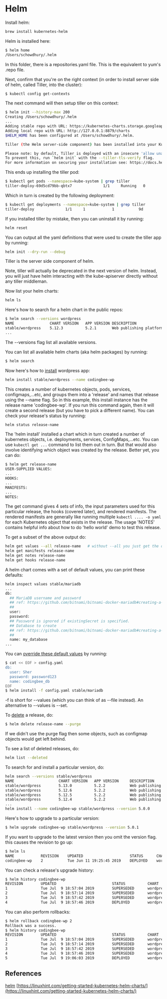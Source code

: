 # Helm


Install helm:

```bash
brew install kubernetes-helm
```

Helm is installed here:

```bash
$ helm home
/Users/schowdhury/.helm
```

In this folder, there is a repositories.yaml file. This is the equivalent to yum's .repo file. 


Next, confirm that you're on the right context (in order to install server side of helm, called Tiller, into the cluster):

```bash
$ kubectl config get-contexts
```

The next command will then setup tiller on this context:


```bash
$ helm init --history-max 200
Creating /Users/schowdhury/.helm
...
Adding stable repo with URL: https://kubernetes-charts.storage.googleapis.com
Adding local repo with URL: http://127.0.0.1:8879/charts
$HELM_HOME has been configured at /Users/schowdhury/.helm.

Tiller (the Helm server-side component) has been installed into your Kubernetes Cluster.

Please note: by default, Tiller is deployed with an insecure 'allow unauthenticated users' policy.
To prevent this, run `helm init` with the --tiller-tls-verify flag.
For more information on securing your installation see: https://docs.helm.sh/using_helm/#securing-your-helm-installation
```

This ends up installing the tiller pod:

```bash
$ kubectl get pods --namespace=kube-system | grep tiller
tiller-deploy-69d5cd79bb-qbtx7              1/1     Running   0          2m20s
```

Which in turn is created by the following deployment:

```bash
$ kubectl get deployments --namespace=kube-system | grep tiller
tiller-deploy              1/1     1            1           9d
```

If you installed tiller by mistake, then you can uninstall it by running:

```bash
helm reset
```

You can output all the yaml definitions that were used to create the tiller app by running:

```bash
helm init --dry-run --debug
```

Tiller is the server side component of helm. 

Note, tiller will actually be deprecated in the next version of helm. Instead, you will just have helm interacting with the kube-apiserver directly without any tiller middleman. 

Now list your helm charts:

```bash
helm ls
```

Here's how to search for a helm chart in the public repos:

```bash
$ helm search --versions wordpress
NAME            	CHART VERSION	APP VERSION	DESCRIPTION
stable/wordpress	5.12.3       	5.2.1      	Web publishing platform for building blogs and websites.
...
```

The --versions flag list all available versions. 

You can list all available helm charts (aka helm packages) by running:

```bash
$ helm search
```

Now here's how to [install](https://helm.sh/docs/using_helm/#more-installation-methods) wordpress app:

```bash
helm install stable/wordpress --name codingbee-wp
```

This creates a number of kubernetes objects, pods, services, configmaps,...etc, and groups them into a 'release' and names that release using the --name flag. So in this example, this install instance has the release name 'codingbee-wp'. If you run this command again, then it will create a second release (but you have to pick a different name). You can check your release's status by running:



```bash
helm status release-name
```

The 'helm install' installed a chart which in turn created a number of kubernetes objects, i.e. deployments, services, ConfigMaps,...etc. You can use `kubectl get ...` command to list them out in turn. But that would also involve identifying which object was created by the release. Better yet, you can do:


```bash
$ helm get release-name
USER-SUPPLIED VALUES:
...
HOOKS:
...
MANIFESTS:
...
NOTES:
```

The get command gives 4 sets of info, the input parameters used for this particular release, the hooks (covered later), and rendered manifests. The rendered manifests are generally like running multiple `kubectl .... -o yaml` for each Kubernetes object that exists in the release. The usage 'NOTES' contains helpful info about how to do 'hello world' demo to test this release. 


To get a subset of the above output do:

```bash
helm get values --all release-name   # without --all you just get the overrides you provided. 
helm get manifests release-name
helm get notes release-name
helm get hooks release-name
```

A helm chart comes with a set of default values, you can print these defaults:


```bash
helm inspect values stable/mariadb
...
db:
  ## MariaDB username and password
  ## ref: https://github.com/bitnami/bitnami-docker-mariadb#creating-a-database-user-on-first-run
  ##
  user:
  password:
  ## Password is ignored if existingSecret is specified.
  ## Database to create
  ## ref: https://github.com/bitnami/bitnami-docker-mariadb#creating-a-database-on-first-run
  ##
  name: my_database
...
```

You can [override these default values](https://helm.sh/docs/using_helm/#customizing-the-chart-before-installing) by running:

```bash
$ cat << EOF > config.yaml
db:
  user: Sher
  password: password123
  name: codingbee_db
EOF
$ helm install -f config.yaml stable/mariadb
```

-f is short for --values (which you can think of as --file instead). An alternative to --values is --set. 


To [delete](https://helm.sh/docs/helm/#helm-delete) a release, do:

```bash
$ helm delete release-name --purge
```

If we didn't use the purge flag then some objects, such as configmap objects would get left behind.  

To see a list of deleted releases, do:

```bash
helm list --deleted
```

To search for and install a particular version, do:

```bash
helm search --versions stable/wordpress
NAME                    CHART VERSION   APP VERSION     DESCRIPTION                                             
stable/wordpress        5.13.0          5.2.2           Web publishing platform for building blogs and websites.
stable/wordpress        5.12.6          5.2.2           Web publishing platform for building blogs and websites.
stable/wordpress        5.12.5          5.2.2           Web publishing platform for building blogs and websites.
stable/wordpress        5.12.4          5.2.2           Web publishing platform for building blogs and websites.
...
helm install --name codingbee-wp stable/wordpress --version 5.0.0
```

Here's how to upgrade to a particular version:

```bash
$ helm upgrade codingbee-wp stable/wordpress --version 5.0.1
```

If you want to upgrade to the latest version then you omit the version flag. this causes the revision to go up:

```bash
$ helm ls
NAME        	REVISION	UPDATED                 	STATUS  	CHART          	APP VERSION	NAMESPACE
codingbee-wp	2       	Tue Jun 11 19:25:45 2019	DEPLOYED	wordpress-5.0.1	5.0.1      	default
```

You can check a release's upgrade history:

```bash
$ helm history codingbee-wp
REVISION        UPDATED                         STATUS          CHART                   DESCRIPTION     
1               Tue Jul  9 18:57:04 2019        SUPERSEDED      wordpress-5.0.0         Install complete
2               Tue Jul  9 18:57:14 2019        SUPERSEDED      wordpress-5.0.1         Upgrade complete
3               Tue Jul  9 18:57:42 2019        SUPERSEDED      wordpress-5.13.0        Upgrade complete
4               Tue Jul  9 18:57:46 2019        DEPLOYED        wordpress-5.13.0        Upgrade complete # here I tried doing the same upgrade a second time. 
```

You can also perform rollbacks:


```bash
$ helm rollback codingbee-wp 2
Rollback was a success.
$ helm history codingbee-wp
REVISION        UPDATED                         STATUS          CHART                   DESCRIPTION     
1               Tue Jul  9 18:57:04 2019        SUPERSEDED      wordpress-5.0.0         Install complete
2               Tue Jul  9 18:57:14 2019        SUPERSEDED      wordpress-5.0.1         Upgrade complete
3               Tue Jul  9 18:57:42 2019        SUPERSEDED      wordpress-5.13.0        Upgrade complete
4               Tue Jul  9 18:57:46 2019        SUPERSEDED      wordpress-5.13.0        Upgrade complete
5               Tue Jul  9 19:06:03 2019        DEPLOYED        wordpress-5.0.1         Rollback to 2   
```




## References
[helm](https://helm.sh/)
[https://linuxhint.com/getting-started-kubernetes-helm-charts/](https://linuxhint.com/getting-started-kubernetes-helm-charts/)
